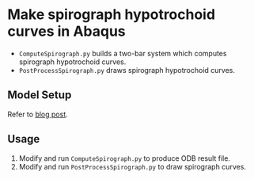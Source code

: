 # Make spirograph hypotrochoid curves in Abaqus
- `ComputeSpirograph.py` builds a two-bar system which computes spirograph hypotrochoid curves.
- `PostProcessSpirograph.py` draws spirograph hypotrochoid curves.

## Model Setup
Refer to [blog post](http://yaor.me/spirographs-in-abaqus/).
## Usage
1. Modify and run `ComputeSpirograph.py` to produce ODB result file.
2. Modify and run `PostProcessSpirograph.py` to draw spirograph curves.
